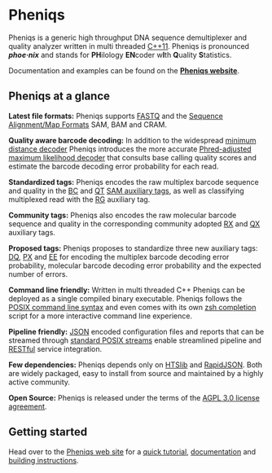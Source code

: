 # Pheniqs

Pheniqs is a generic high throughput DNA sequence demultiplexer and quality analyzer written in multi threaded [C++11](https://en.wikipedia.org/wiki/C%2B%2B11). Pheniqs is pronounced  ***phoe·nix*** and stands for **PH**ilology **EN**coder w**I**th **Q**uality **S**tatistics. 

Documentation and examples can be found on the **[Pheniqs website](http://biosails.github.io/pheniqs)**.

## Pheniqs at a glance

**Latest file formats:** Pheniqs supports [FASTQ](http://biosails.github.io/pheniqs/glossary.html#fastq) and the [Sequence Alignment/Map Formats](http://biosails.github.io/pheniqs/glossary.html#htslib) SAM, BAM and CRAM.

**Quality aware barcode decoding:** In addition to the widespread [minimum distance decoder](http://biosails.github.io/pheniqs/glossary.html#minimum_distance_decoding) Pheniqs introduces the more accurate [Phred-adjusted maximum likelihood decoder](http://biosails.github.io/pheniqs/glossary.html#phred_adjusted_maximum_likelihood_decoding) that consults base calling quality scores and estimate the barcode decoding error probability for each read.

**Standardized tags:** Pheniqs encodes the raw multiplex barcode sequence and quality in the [BC](http://biosails.github.io/pheniqs/glossary.html#bc_auxiliary_tag) and [QT](http://biosails.github.io/pheniqs/glossary.html#qt_auxiliary_tag) [SAM auxiliary tags](https://samtools.github.io/hts-specs/SAMtags.pdf), as well as classifying multiplexed read with the [RG](http://biosails.github.io/pheniqs/glossary.html#rg_auxiliary_tag) auxiliary tag.

**Community tags:** Pheniqs also encodes the raw molecular barcode sequence and quality in the corresponding community adopted [RX](http://biosails.github.io/pheniqs/glossary.html#rx_auxiliary_tag) and [QX](http://biosails.github.io/pheniqs/glossary.html#qx_auxiliary_tag) auxiliary tags.

**Proposed tags:** Pheniqs proposes to standardize three new auxiliary tags: [DQ](http://biosails.github.io/pheniqs/glossary.html#dq_auxiliary_tag), [PX](http://biosails.github.io/pheniqs/glossary.html#px_auxiliary_tag) and [EE](http://biosails.github.io/pheniqs/glossary.html#ee_auxiliary_tag) for encoding the multiplex barcode decoding error probability, molecular barcode decoding error probability and the expected number of errors.

**Command line friendly:** Written in multi threaded C++ Pheniqs can be deployed as a single compiled binary executable. Pheniqs follows the [POSIX command line syntax](https://www.gnu.org/software/libc/manual/html_node/Argument-Syntax.html) and even comes with its own [zsh completion](zsh_completion/_pheniqs) script for a more interactive command line experience. 

**Pipeline friendly:** [JSON](https://en.wikipedia.org/wiki/JSON) encoded configuration files and reports that can be streamed through [standard POSIX streams](https://en.wikipedia.org/wiki/Standard_streams) enable streamlined pipeline and [RESTful](https://en.wikipedia.org/wiki/Representational_state_transfer) service integration.

**Few dependencies:** Pheniqs depends only on [HTSlib](https://github.com/samtools/htslib) and [RapidJSON](https://github.com/miloyip/rapidjson). Both are widely packaged, easy to install from source and maintained by a highly active community.

**Open Source:** Pheniqs is released under the terms of the [AGPL 3.0 license agreement](http://opensource.org/licenses/AGPL-3.0). 

## Getting started

Head over to the [Pheniqs web site](http://biosails.github.io/pheniqs) for a [quick tutorial](http://biosails.github.io/pheniqs/tutorial.html), [documentation](http://biosails.github.io/pheniqs/manual.html) and [building instructions](http://biosails.github.io/pheniqs/building.html).
